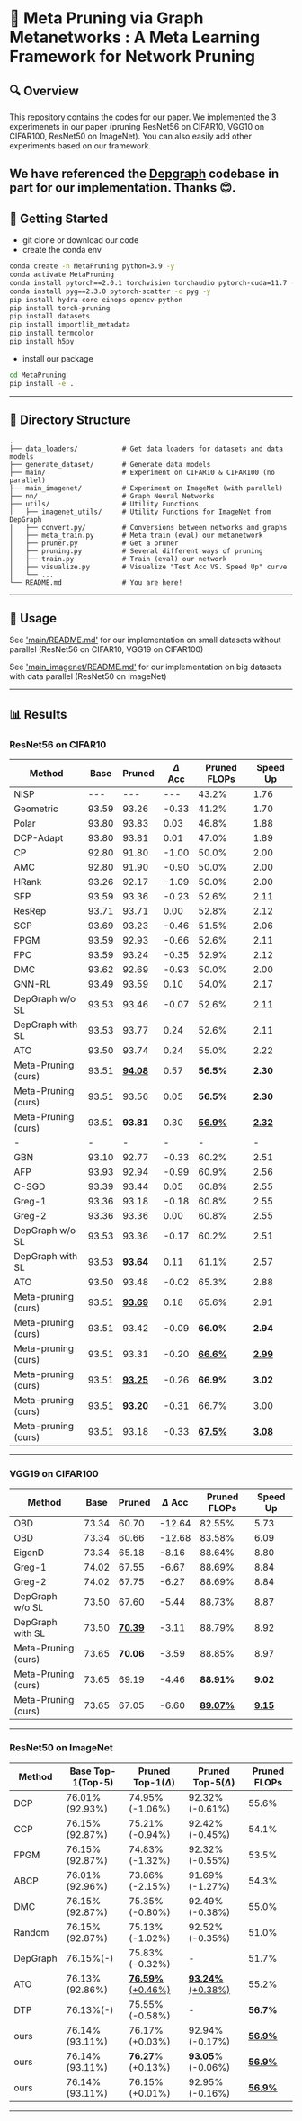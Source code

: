# 📄 Meta Pruning via Graph Metanetworks : A Meta Learning Framework for Network Pruning

<!-- **[Insert title here]**  
*Authors: [Your Name], [Co-Author(s)]*  
*Conference/Journal: [e.g., NeurIPS 2025, arXiv preprint]*  
*ArXiv Link: [insert link]*  
*Published Version: [insert DOI or link if available]* -->

## 🔍 Overview

This repository contains the codes for our paper. We implemented the 3 experimenets in our paper (pruning ResNet56 on CIFAR10, VGG10 on CIFAR100, ResNet50 on ImageNet). You can also easily add other experiments based on our framework.

We have referenced the [Depgraph](https://github.com/VainF/Torch-Pruning) codebase in part for our implementation. Thanks 😊.
---

## 🚀 Getting Started

- git clone or download our code
- create the conda env
```bash
conda create -n MetaPruning python=3.9 -y
conda activate MetaPruning
conda install pytorch==2.0.1 torchvision torchaudio pytorch-cuda=11.7 -c pytorch -c nvidia -y
conda install pyg==2.3.0 pytorch-scatter -c pyg -y
pip install hydra-core einops opencv-python 
pip install torch-pruning 
pip install datasets 
pip install importlib_metadata
pip install termcolor
pip install h5py
```

- install our package
```bash
cd MetaPruning
pip install -e .
```

---


## 📁 Directory Structure

```
.
├── data_loaders/           # Get data loaders for datasets and data models
├── generate_dataset/       # Generate data models
├── main/                   # Experiment on CIFAR10 & CIFAR100 (no parallel)
├── main_imagenet/          # Experiment on ImageNet (with parallel)
├── nn/                     # Graph Neural Networks
├── utils/                  # Utility Functions
│   ├── imagenet_utils/     # Utility Functions for ImageNet from DepGraph
│   ├── convert.py/         # Conversions between networks and graphs
│   ├── meta_train.py       # Meta train (eval) our metanetwork
│   ├── pruner.py           # Get a pruner
│   ├── pruning.py          # Several different ways of pruning
│   ├── train.py            # Train (eval) our network
│   ├── visualize.py        # Visualize "Test Acc VS. Speed Up" curve
│   └── ...          
└── README.md               # You are here!
```

---


## 🧪 Usage

See ['main/README.md'](main/README.md) for our implementation on small datasets without parallel (ResNet56 on CIFAR10, VGG19 on CIFAR100)

See ['main_imagenet/README.md'](main_imagenet/README.md) for our implementation on big datasets with data parallel (ResNet50 on ImageNet)


---


## 📊 Results

### ResNet56 on CIFAR10

| Method | Base  | Pruned | $\Delta$ Acc | Pruned FLOPs | Speed Up |
|-----------------------------------|-------|----------------------------|--------------|-----------------------------|---------------------------|
| NISP                 | ---   | ---                        | ---          | 43.2\%                      | 1.76                      |
| Geometric        | 93.59 | 93.26                      | -0.33        | 41.2\%                      | 1.70                      |
| Polar                | 93.80 | 93.83                      | 0.03         | 46.8\%                      | 1.88                      |
| DCP-Adapt       | 93.80 | 93.81                      | 0.01         | 47.0\%                      | 1.89                      |
| CP                      | 92.80 | 91.80                      | -1.00        | 50.0\%                      | 2.00                      |
| AMC                  | 92.80 | 91.90                      | -0.90        | 50.0\%                      | 2.00                      |
| HRank               | 93.26 | 92.17                      | -1.09        | 50.0\%                      | 2.00                      |
| SFP                   | 93.59 | 93.36                      | -0.23        | 52.6\%                      | 2.11                      |
| ResRep             | 93.71 | 93.71                      | 0.00         | 52.8\%                      | 2.12                      |
| SCP                  | 93.69 | 93.23                      | -0.46        | 51.5\%                      | 2.06                      |
| FPGM               | 93.59 | 92.93                      | -0.66        | 52.6\%                      | 2.11                      |
| FPC| 93.59 | 93.24                      | -0.35        | 52.9\%                      | 2.12                      |
| DMC                    | 93.62 | 92.69                      | -0.93        | 50.0\%                      | 2.00                      |
| GNN-RL              | 93.49 | 93.59                      | 0.10         | 54.0\%                      | 2.17                      |
| DepGraph w/o SL   | 93.53 | 93.46                      | -0.07        | 52.6\%                      | 2.11                      |
| DepGraph with SL  | 93.53 | 93.77                      | 0.24         | 52.6\%                      | 2.11                      |
| ATO                  | 93.50 | 93.74                      | 0.24         | 55.0\%                      | 2.22                      |
| Meta-Pruning (ours)               | 93.51 | <u>**94.08** | 0.57         | **56.5\%**             | **2.30**             |
| Meta-Pruning (ours)               | 93.51 | 93.56                      | 0.05         | **56.5\%**             | **2.30**             |
| Meta-Pruning (ours)               | 93.51 | **93.81**             | 0.30         | <u>**56.9\%** | <u>**2.32** |
|-|-|-|-|-|-|
| GBN                   | 93.10 | 92.77                      | -0.33        | 60.2\%                      | 2.51                      |
| AFP                    | 93.93 | 92.94                      | -0.99        | 60.9\%                      | 2.56                      |
| C-SGD               | 93.39 | 93.44                      | 0.05         | 60.8\%                      | 2.55                      |
| Greg-1                | 93.36 | 93.18                      | -0.18        | 60.8\%                      | 2.55                      |
| Greg-2                | 93.36 | 93.36                      | 0.00         | 60.8\%                      | 2.55                      |
| DepGraph w/o SL   | 93.53 | 93.36                      | -0.17        | 60.2\%                      | 2.51                      |
| DepGraph with SL  | 93.53 | **93.64**            | 0.11         | 61.1\%                      | 2.57                      |
| ATO                   | 93.50 | 93.48                      | -0.02        | 65.3\%                      | 2.88                      |
| Meta-pruning (ours)               | 93.51 | <u>**93.69** | 0.18         | 65.6\%                      | 2.91                      |
| Meta-pruning (ours)               | 93.51 | 93.42                      | -0.09        | **66.0\%**             | **2.94**             |
| Meta-pruning (ours)               | 93.51 | 93.31                      | -0.20        | <u>**66.6\%** | <u>**2.99** |
| Meta-pruning (ours)               | 93.51 | <u>**93.25** | -0.26        | **66.9\%**             | **3.02**             |
| Meta-pruning (ours)               | 93.51 | **93.20**             | -0.31        | 66.7\%                      | 3.00                      |
| Meta-pruning (ours)               | 93.51 | 93.18                      | -0.33        | <u>**67.5\%** | <u>**3.08** |

---

### VGG19 on CIFAR100

| Method                            | Base  | Pruned                     | $\Delta$ Acc | Pruned FLOPs                  | Speed Up                  |
|-----------------------------------|-------|----------------------------|--------------|-------------------------------|---------------------------|
| OBD                    | 73.34 | 60.70                      | -12.64       | 82.55\%                       | 5.73                      |
| OBD                   | 73.34 | 60.66                      | -12.68       | 83.58\%                       | 6.09                      |
| EigenD                 | 73.34 | 65.18                      | -8.16        | 88.64\%                       | 8.80                      |
| Greg-1               | 74.02 | 67.55                      | -6.67        | 88.69\%                       | 8.84                      |
| Greg-2              | 74.02 | 67.75                      | -6.27        | 88.69\%                       | 8.84                      |
| DepGraph w/o SL   | 73.50 | 67.60                      | -5.44        | 88.73\%                       | 8.87                      |
| DepGraph with SL  | 73.50 | <u>**70.39** | -3.11        | 88.79\%                       | 8.92                      |
| Meta-Pruning (ours)               | 73.65 | **70.06**             | -3.59        | 88.85\%                       | 8.97                      |
| Meta-Pruning (ours)               | 73.65 | 69.19                      | -4.46        | **88.91\%**              | **9.02**             |
| Meta-Pruning (ours)               | 73.65 | 67.05                      | -6.60        | <u>**89.07\%** | <u>**9.15** |

---

### ResNet50 on ImageNet

| Method                    | Base Top-1(Top-5) | Pruned Top-1($\Delta$)                | Pruned Top-5($\Delta$)                | Pruned FLOPs                |
|---------------------------|-------------------|---------------------------------------|---------------------------------------|-----------------------------|
| DCP      | 76.01\%(92.93\%)  | 74.95\%(-1.06\%)                      | 92.32\%(-0.61\%)                      | 55.6\%                      |
| CCP            | 76.15\%(92.87\%)  | 75.21\%(-0.94\%)                      | 92.42\%(-0.45\%)                      | 54.1\%                      |
| FPGM        | 76.15\%(92.87\%)  | 74.83\%(-1.32\%)                      | 92.32\%(-0.55\%)                      | 53.5\%                      |
| ABCP         | 76.01\%(92.96\%)  | 73.86\%(-2.15\%)                      | 91.69\%(-1.27\%)                      | 54.3\%                      |
| DMC         | 76.15\%(92.87\%)  | 75.35\%(-0.80\%)                      | 92.49\%(-0.38\%)                      | 55.0\%                      |
| Random      | 76.15\%(92.87\%)  | 75.13\%(-1.02\%)                      | 92.52\%(-0.35\%)                      | 51.0\%                      |
| DepGraph  | 76.15\%(-)        | 75.83\%(-0.32\%)                      | -                                     | 51.7\%                      |
| ATO           | 76.13\%(92.86\%)  | <u>**76.59\%**(+0.46\%) | <u>**93.24\%**(+0.38\%) | 55.2\%                      |
| DTP    | 76.13\%(-)        | 75.55\%(-0.58\%)                      | -                                     | **56.7\%**             |
| ours                      | 76.14\%(93.11\%)  | 76.17\%(+0.03\%)                      | 92.94\%(-0.17\%)                      | <u>**56.9\%** |
| ours                      | 76.14\%(93.11\%)  | **76.27**\%(+0.13\%)             | **93.05**\%(-0.06\%)             | <u>**56.9\%** |
| ours                      | 76.14\%(93.11\%)  | 76.15\%(+0.01\%)                      | 92.95\%(-0.16\%)                      | <u>**56.9\%** |

---

<!-- ## 📄 Citation

Include a BibTeX entry for your paper.

If you find this code useful, please cite our paper:
```bibtex
@article{yourpaper2025,
  author = {Your Name and Co-Author},
  title = {Title of Your Paper},
  journal = {Conference or Journal Name},
  year = {2025}
}
``` -->



